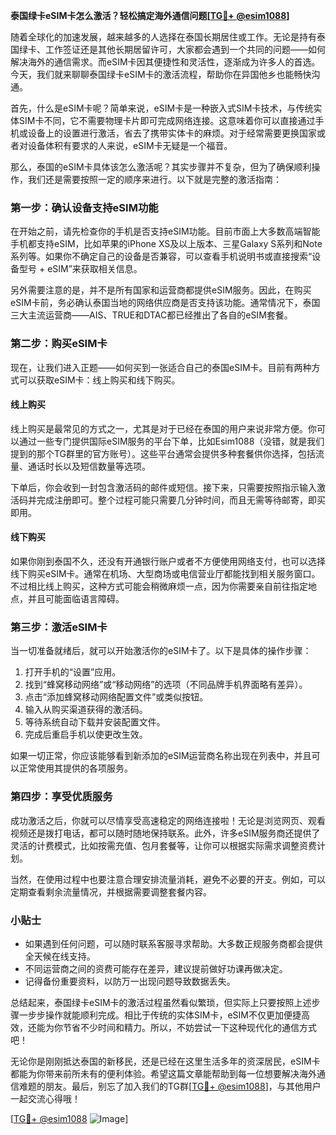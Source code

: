 **泰国绿卡eSIM卡怎么激活？轻松搞定海外通信问题[[TG💪+ @esim1088](https://t.me/s/esim1088)]**

随着全球化的加速发展，越来越多的人选择在泰国长期居住或工作。无论是持有泰国绿卡、工作签证还是其他长期居留许可，大家都会遇到一个共同的问题——如何解决海外的通信需求。而eSIM卡因其便捷性和灵活性，逐渐成为许多人的首选。今天，我们就来聊聊泰国绿卡eSIM卡的激活流程，帮助你在异国他乡也能畅快沟通。

首先，什么是eSIM卡呢？简单来说，eSIM卡是一种嵌入式SIM卡技术，与传统实体SIM卡不同，它不需要物理卡片即可完成网络连接。这意味着你可以直接通过手机或设备上的设置进行激活，省去了携带实体卡的麻烦。对于经常需要更换国家或者对设备体积有要求的人来说，eSIM卡无疑是一个福音。

那么，泰国的eSIM卡具体该怎么激活呢？其实步骤并不复杂，但为了确保顺利操作，我们还是需要按照一定的顺序来进行。以下就是完整的激活指南：

### **第一步：确认设备支持eSIM功能**
在开始之前，请先检查你的手机是否支持eSIM功能。目前市面上大多数高端智能手机都支持eSIM，比如苹果的iPhone XS及以上版本、三星Galaxy S系列和Note系列等。如果你不确定自己的设备是否兼容，可以查看手机说明书或直接搜索“设备型号 + eSIM”来获取相关信息。

另外需要注意的是，并不是所有国家和运营商都提供eSIM服务。因此，在购买eSIM卡前，务必确认泰国当地的网络供应商是否支持该功能。通常情况下，泰国三大主流运营商——AIS、TRUE和DTAC都已经推出了各自的eSIM套餐。

### **第二步：购买eSIM卡**
现在，让我们进入正题——如何买到一张适合自己的泰国eSIM卡。目前有两种方式可以获取eSIM卡：线上购买和线下购买。

#### **线上购买**
线上购买是最常见的方式之一，尤其是对于已经在泰国的用户来说非常方便。你可以通过一些专门提供国际eSIM服务的平台下单，比如Esim1088（没错，就是我们提到的那个TG群里的官方账号）。这些平台通常会提供多种套餐供你选择，包括流量、通话时长以及短信数量等选项。

下单后，你会收到一封包含激活码的邮件或短信。接下来，只需要按照指示输入激活码并完成注册即可。整个过程可能只需要几分钟时间，而且无需等待邮寄，即买即用。

#### **线下购买**
如果你刚到泰国不久，还没有开通银行账户或者不方便使用网络支付，也可以选择线下购买eSIM卡。通常在机场、大型商场或电信营业厅都能找到相关服务窗口。不过相比线上购买，这种方式可能会稍微麻烦一点，因为你需要亲自前往指定地点，并且可能面临语言障碍。

### **第三步：激活eSIM卡**
当一切准备就绪后，就可以开始激活你的eSIM卡了。以下是具体的操作步骤：

1. 打开手机的“设置”应用。
2. 找到“蜂窝移动网络”或“移动网络”的选项（不同品牌手机界面略有差异）。
3. 点击“添加蜂窝移动网络配置文件”或类似按钮。
4. 输入从购买渠道获得的激活码。
5. 等待系统自动下载并安装配置文件。
6. 完成后重启手机以使更改生效。

如果一切正常，你应该能够看到新添加的eSIM运营商名称出现在列表中，并且可以正常使用其提供的各项服务。

### **第四步：享受优质服务**
成功激活之后，你就可以尽情享受高速稳定的网络连接啦！无论是浏览网页、观看视频还是拨打电话，都可以随时随地保持联系。此外，许多eSIM服务商还提供了灵活的计费模式，比如按需充值、包月套餐等，让你可以根据实际需求调整资费计划。

当然，在使用过程中也要注意合理安排流量消耗，避免不必要的开支。例如，可以定期查看剩余流量情况，并根据需要调整套餐内容。

### **小贴士**
- 如果遇到任何问题，可以随时联系客服寻求帮助。大多数正规服务商都会提供全天候在线支持。
- 不同运营商之间的资费可能存在差异，建议提前做好功课再做决定。
- 记得备份重要资料，以防万一出现问题导致数据丢失。

总结起来，泰国绿卡eSIM卡的激活过程虽然看似繁琐，但实际上只要按照上述步骤一步步操作就能顺利完成。相比于传统的实体SIM卡，eSIM不仅更加便捷高效，还能为你节省不少时间和精力。所以，不妨尝试一下这种现代化的通信方式吧！

无论你是刚刚抵达泰国的新移民，还是已经在这里生活多年的资深居民，eSIM卡都能为你带来前所未有的便利体验。希望这篇文章能帮助到每一位想要解决海外通信难题的朋友。最后，别忘了加入我们的TG群[[TG💪+ @esim1088](https://t.me/s/esim1088)]，与其他用户一起交流心得哦！

[[TG💪+ @esim1088](https://t.me/s/esim1088) ![Image](https://i.postimg.cc/4NQfJmqS/Snipaste-2025-05-13-00-14-12.png)]
